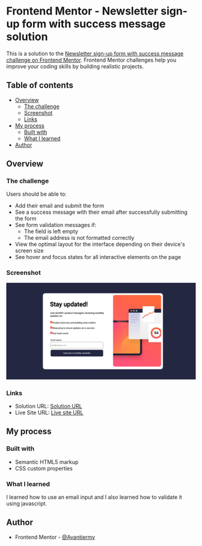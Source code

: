 # Frontend Mentor - Newsletter sign-up form with success message solution

This is a solution to the [Newsletter sign-up form with success message challenge on Frontend Mentor](https://www.frontendmentor.io/challenges/newsletter-signup-form-with-success-message-3FC1AZbNrv). Frontend Mentor challenges help you improve your coding skills by building realistic projects. 

## Table of contents

- [Overview](#overview)
  - [The challenge](#the-challenge)
  - [Screenshot](#screenshot)
  - [Links](#links)
- [My process](#my-process)
  - [Built with](#built-with)
  - [What I learned](#what-i-learned)
- [Author](#author)


## Overview

### The challenge

Users should be able to:

- Add their email and submit the form
- See a success message with their email after successfully submitting the form
- See form validation messages if:
  - The field is left empty
  - The email address is not formatted correctly
- View the optimal layout for the interface depending on their device's screen size
- See hover and focus states for all interactive elements on the page

### Screenshot

![](./Screenshot_10-2-2024_10367_.jpeg)

### Links

- Solution URL: [Solution URL ](https://github.com/Avantiermv/newsletter-sign-up-challenge)
- Live Site URL: [Live site URL ](https://avantiermv.github.io/newsletter-sign-up-challenge/)

## My process

### Built with

- Semantic HTML5 markup
- CSS custom properties


### What I learned

I learned how to use an email input and I also learned how to validate it using javascript. 


## Author
- Frontend Mentor - [@Avantiermv](https://www.frontendmentor.io/profile/Avantiermv)

